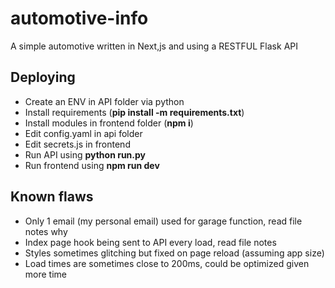 # automotive-info
A simple automotive written in Next,js and using a RESTFUL Flask API

## Deploying
- Create an ENV in API folder via python
- Install requirements (**pip install -m requirements.txt**)
- Install modules in frontend folder (**npm i**)
- Edit config.yaml in api folder
- Edit secrets.js in frontend
- Run API using **python run.py**
- Run frontend using **npm run dev**

## Known flaws
- Only 1 email (my personal email) used for garage function, read file notes why
- Index page hook being sent to API every load, read file notes
- Styles sometimes glitching but fixed on page reload (assuming app size)
- Load times are sometimes close to 200ms, could be optimized given more time
